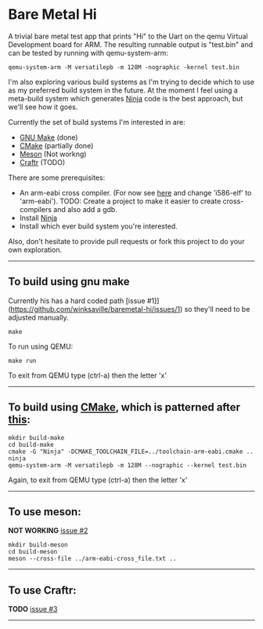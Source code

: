 # Bare Metal Hi

A trivial bare metal test app that prints "Hi" to the Uart on the qemu Virtual
Development board for ARM. The resulting runnable output is "test.bin" and can
be tested by running with qemu-system-arm:
```
qemu-system-arm -M versatilepb -m 128M -nographic -kernel test.bin
```
I'm also exploring various build systems as I'm trying to decide which to use
as my preferred build system in the future. At the moment I feel using a
meta-build system which generates [Ninja](https://martine.github.io/ninja/) code
is the best approach, but we'll see how it goes.

Currently the set of build systems I'm interested in are:
* [GNU Make](https://www.gnu.org/software/make/) (done)
* [CMake](https://cmake.org) (partially done)
* [Meson](https://mesonbuild.com) (Not workng)
* [Craftr](https://github.com/craftr-build/craftr) (TODO)

There are some prerequisites:
* An arm-eabi cross compiler. (For now see [here](https://github.com/winksaville/sortie-dopsys-myos)
and change 'i586-elf' to 'arm-eabi'). TODO: Create a project to make it easier to create
cross-compilers and also add a gdb.
* Install [Ninja](https://martine.github.io/ninja/)
* Install which ever build system you're interested.

Also, don't hesitate to provide pull requests or fork this project to
do your own exploration.
___
## To build using gnu make
Currently his has a hard coded path [issue #1]](https://github.com/winksaville/baremetal-hi/issues/1) so they'll need to be adjusted manually.
```
make
```
To run using QEMU:
```
make run
```
To exit from QEMU type (ctrl-a) then the letter 'x'
___
## To build using [CMake](https://cmake.org/), which is patterned after [this](http://www.valvers.com/open-software/raspberry-pi/step03-bare-metal-programming-in-c-pt3/):
```
mkdir build-make
cd build-make
cmake -G "Ninja" -DCMAKE_TOOLCHAIN_FILE=../toolchain-arm-eabi.cmake ..
ninja
qemu-system-arm -M versatilepb -m 128M --nographic --kernel test.bin
```
Again, to exit from QEMU type (ctrl-a) then the letter 'x'
___
## To use meson:
**NOT WORKING** [issue #2](https://github.com/winksaville/baremetal-hi/issues/2)
```
mkdir build-meson
cd build-meson
meson --cross-file ../arm-eabi-cross_file.txt ..
```
___
## To use Craftr:
**TODO** [issue #3](https://github.com/winksaville/baremetal-hi/issues/3)
___
